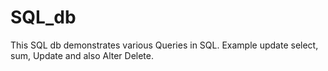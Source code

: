 # SQL_db
This SQL db demonstrates various Queries in SQL. Example update select, sum, Update and also Alter Delete.
